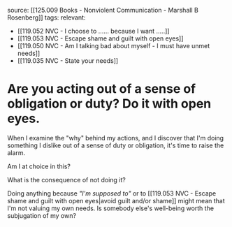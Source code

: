 source: [[125.009 Books - Nonviolent Communication - Marshall B Rosenberg]]
tags:
relevant:
- [[119.052 NVC - I choose to ...... because I want .....]]
- [[119.053 NVC - Escape shame and guilt with open eyes]]
- [[119.050 NVC - Am I talking bad about myself - I must have unmet needs]]
- [[119.035 NVC - State your needs]]

# Are you acting out of a sense of obligation or duty? Do it with open eyes.

When I examine the "why" behind my actions, and I discover that I'm doing something I dislike out of a sense of duty or obligation, it's time to raise the alarm. 

Am I at choice in this? 

What is the consequence of not doing it? 

Doing anything because _"I'm supposed to"_ or to [[119.053 NVC - Escape shame and guilt with open eyes|avoid guilt and/or shame]] might mean that I'm not valuing my own needs. Is somebody else's well-being worth the subjugation of my own?

